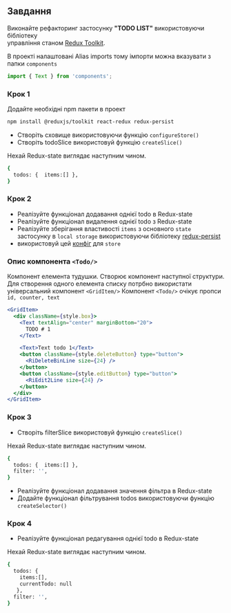 ## Завдання

Виконайте рефакторинг застосунку **"TODO LIST"** використовуючи бібліотеку\
управління станом [Redux Toolkit](https://redux-toolkit.js.org/).

В проекті налаштовані Alias imports тому імпорти можна вказувати з папки
`components`

```jsx
import { Text } from 'components';
```

### Крок 1

Додайте необхідні npm пакети в проект

```bash
npm install @reduxjs/toolkit react-redux redux-persist
```

- Створіть сховище використовуючи функцію `configureStore()`
- Створіть todoSlice використовуй функцію `createSlice()`

Нехай Redux-state виглядає наступним чином.

```bash
{
  todos: {  items:[] },
}
```

### Крок 2

- Реалізуйте функціонал додавання однієї todo в Redux-state
- Реалізуйте функціонал видалення однієї todo з Redux-state
- Реалізуйте зберігання властивості `items` з основного `state` застосунку в
  `local storage` використовуючи бібліотеку
  [redux-persist](https://www.npmjs.com/package/redux-persist)
- використовуй цей
  [конфіг](https://redux-toolkit.js.org/usage/usage-guide#use-with-redux-persist)
  для `store`

### Опис компонента `<Todo/>`

Компонент елемента тудушки. Створює компонент наступної структури. Для створення
одного елемента списку потрбно використати універсальний компонент `<GridItem/>`
Компонент `<Todo/>` очікує пропси `id, counter, text`

```jsx
<GridItem>
  <div className={style.box}>
    <Text textAlign="center" marginBottom="20">
      TODO # 1
    </Text>

    <Text>Text todo 1</Text>
    <button className={style.deleteButton} type="button">
      <RiDeleteBinLine size={24} />
    </button>
    <button className={style.editButton} type="button">
      <RiEdit2Line size={24} />
    </button>
  </div>
</GridItem>
```

### Крок 3

- Створіть filterSlice використовуй функцію `createSlice()`

Нехай Redux-state виглядає наступним чином.

```bash
{
  todos: {  items:[] },
  filter: '',
}
```

- Реалізуйте функціонал додавання значення фільтра в Redux-state
- Додайте функціонал фільтрування todos використовуючи функцію
  `createSelector()`

### Крок 4

- Реалізуйте функціонал редагування однієї todo в Redux-state

Нехай Redux-state виглядає наступним чином.

```bash
{
  todos: {
    items:[],
    currentTodo: null
   },
  filter: '',
}
```
